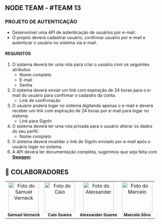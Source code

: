 ## NODE TEAM - #TEAM 13

### PROJETO DE AUTENTICAÇÃO

- Desenvolver uma API de autenticação de usuários por e-mail.
- O projeto deverá cadastrar usuário, confirmar usuário por e-mail e autenticar o usuário no sistema via e-mail.

#### REQUISITOS

1. O sistema deverá ter uma rota para criar o usuário com os seguintes atributos:
   - Nome completo
   - E-mail
   - Senha
2. O sistema deverá enviar um link com expiração de 24 horas para o e-mail do usuário para confirmar o cadastro da conta.
   - Link de confirmação
3. O usuário poderá logar no sistema digitando apenas o e-mail e  deverá receber um link com expiração de 24 horas por e-mail para logar no sistema.
   - Link para SignIn
4. O sistema deverá ter uma rota privada para o usuário alterar os dados do seu perfil:
   - Nome completo
5. O sistema deverá invalidar o link de SignIn enviado por e-mail após o usuário logar no sistema.
6. A API deverá ter documentação completa, sugerimos que seja feita com [**Swagger**](https://swagger.io/).

## 🤝 COLABORADORES
<table>
  <tr>
    <td align="center">
      <a href="#">
        <img src="https://avatars.githubusercontent.com/u/102948001?s=400&u=29ab657b043bead88e80296977dd2d3c3206ce70&v=4" width="100px;" alt="Foto do Samuel Verneck"/><br>
        <sub>
          <b>Samuel Verneck</b>
        </sub>
      </a>
    </td>
    <td align="center">
      <a href="#">
        <img src="https://avatars.githubusercontent.com/u/71355170?v=4" width="100px;" alt="Foto do Caio"/><br>
        <sub>
          <b>Caio Soares</b>
        </sub>
      </a>
    </td>
    <td align="center">
      <a href="#">
        <img src="https://avatars.githubusercontent.com/u/20245924?v=4" width="100px;" alt="Foto do Alexsander"/><br>
        <sub>
          <b>Alexsander Soares</b>
        </sub>
      </a>
    </td>
    <td align="center">
      <a href="#">
        <img src="https://avatars.githubusercontent.com/u/83619066?v=4" width="100px;" alt="Foto do Marcelo"/><br>
        <sub>
          <b>Marcelo Silva</b>
        </sub>
      </a>
    </td>
  </tr>
</table>

